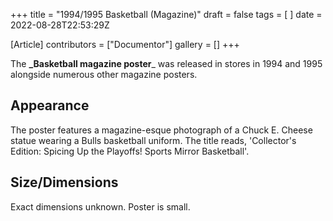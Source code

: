 +++
title = "1994/1995 Basketball (Magazine)"
draft = false
tags = [ ]
date = 2022-08-28T22:53:29Z

[Article]
contributors = ["Documentor"]
gallery = []
+++

The **_Basketball magazine poster**_ was released in stores in 1994 and 1995 alongside numerous other magazine posters.

## Appearance ##
The poster features a magazine-esque photograph of a Chuck E. Cheese statue wearing a Bulls basketball uniform. The title reads, 'Collector's Edition: Spicing Up the Playoffs! Sports Mirror Basketball'.

## Size/Dimensions ##
Exact dimensions unknown. Poster is small.